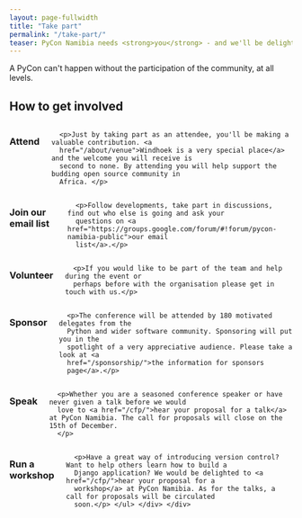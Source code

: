 ```yaml
---
layout: page-fullwidth
title: "Take part"
permalink: "/take-part/"
teaser: PyCon Namibia needs <strong>you</strong> - and we'll be delighted to have your involvement.
---
```

A PyCon can't happen without the participation of the community, at all levels.

## How to get involved

<div class="row">
  <div class="large-6 columns">
      <h3>Attend</h3>

      <p>Just by taking part as an attendee, you'll be making a valuable contribution. <a
      href="/about/venue">Windhoek is a very special place</a> and the welcome you will receive is
      second to none. By attending you will help support the budding open source community in
      Africa. </p>

  </div>
  <div class="large-6 columns">
      <h3>Join our email list</h3>

      <p>Follow developments, take part in discussions, find out who else is going and ask your
      questions on <a href="https://groups.google.com/forum/#!forum/pycon-namibia-public">our email
      list</a>.</p>

  </div>
</div>


<div class="row">
  <div class="large-6 columns">
      <h3>Volunteer</h3>

      <p>If you would like to be part of the team and help during the event or
      perhaps before with the organisation please get in touch with us.</p>

  </div>
  <div class="large-6 columns">
      <h3>Sponsor</h3>

      <p>The conference will be attended by 180 motivated delegates from the
      Python and wider software community. Sponsoring will put you in the
      spotlight of a very appreciative audience. Please take a look at <a
      href="/sponsorship/">the information for sponsors
      page</a>.</p>

  </div>
</div>

<div class="row">
  <div class="large-6 columns">
      <h3>Speak</h3>

      <p>Whether you are a seasoned conference speaker or have never given a talk before we would
      love to <a href="/cfp/">hear your proposal for a talk</a> at PyCon Namibia. The call for proposals will close on the 15th of December.
      </p>

  </div>
  <div class="large-6 columns">
      <h3>Run a workshop</h3>

      <p>Have a great way of introducing version control? Want to help others learn how to build a
      Django application? We would be delighted to <a href="/cfp/">hear your proposal for a
      workshop</a> at PyCon Namibia. As for the talks, a call for proposals will be circulated
      soon.</p> </ul> </div> </div>
